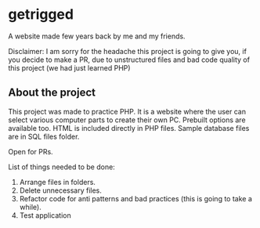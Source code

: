 # getrigged
A website made few years back by me and my friends.

Disclaimer: I am sorry for the headache this project is going to give you, if you decide to make a PR, due to unstructured files and bad code quality of this project (we had just learned PHP)

## About the project
This project was made to practice PHP. It is a website where the user can select various computer parts to create their own PC. Prebuilt options are available too. HTML is included directly in PHP files. Sample database files are in SQL files folder.

Open for PRs.

List of things needed to be done:
1. Arrange files in folders.
2. Delete unnecessary files.
3. Refactor code for anti patterns and bad practices (this is going to take a while).
4. Test application
